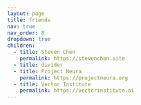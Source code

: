 ```yaml
---
layout: page
title: friends
nav: true
nav_order: 8
dropdown: true
children:
  - title: Steven Chen
    permalink: https://stevenchen.site
  - title: divider
  - title: Project Neura
    permalink: https://projectneura.org
  - title: Vector Institute
    permalink: https://vectorinstitute.ai
---
```

